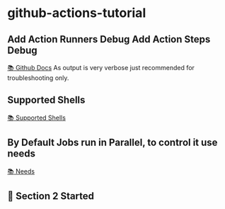 # github-actions-tutorial

## Add Action Runners Debug Add Action Steps Debug

[ :books: Github Docs](https://docs.github.com/en/actions/managing-workflow-runs/enabling-debug-logging)
As output is very verbose just recommended for troubleshooting only.


## Supported Shells
[ :books: Supported Shells ](https://docs.github.com/en/actions/reference/workflow-syntax-for-github-actions#using-a-specific-shell)


## By Default Jobs run in Parallel, to control it use needs
[ :books: Needs ]() 


## :bookmark: Section 2 Started
